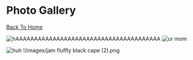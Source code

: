 # Photo Gallery

[Back To Home](/index.md)

![hAAAAAAAAAAAAAAAAAAAAAAAAAAAAAAAAAAAAAAA](http://www.wikihow.com/images/6/64/Stop-a-Dog-from-Jumping-Step-6-Version-2.jpg)
![ur mom](https://ibb.co/CtzcSGz.jpg)

![huh](https://ibb.co/PQXmPcM.jpg)
!/images/jam fluffly black cape (2).png